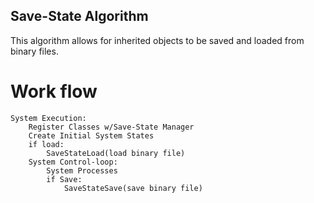 ## Save-State Algorithm
This algorithm allows for inherited objects to be saved and loaded from binary files. 


# Work flow
```
System Execution:
    Register Classes w/Save-State Manager 
    Create Initial System States
    if load:
        SaveStateLoad(load binary file)
    System Control-loop:
        System Processes
        if Save:
            SaveStateSave(save binary file)
```